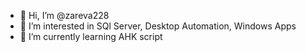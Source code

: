 - 👋 Hi, I’m @zareva228
- 👀 I’m interested in SQl Server, Desktop Automation, Windows Apps
- 🌱 I’m currently learning AHK script

<!---
zareva228/zareva228 is a ✨ special ✨ repository because its `README.md` (this file) appears on your GitHub profile.
You can click the Preview link to take a look at your changes.
--->
